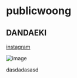 # publicwoong

DANDAEKI
----------

[instagram](https://www.instagram.com/dandaeki/)


![image](https://github.com/dandaeki/publicwoong/assets/136772227/3e7d658e-c86b-4928-bf47-aacd467930a2)


dasdadasasd